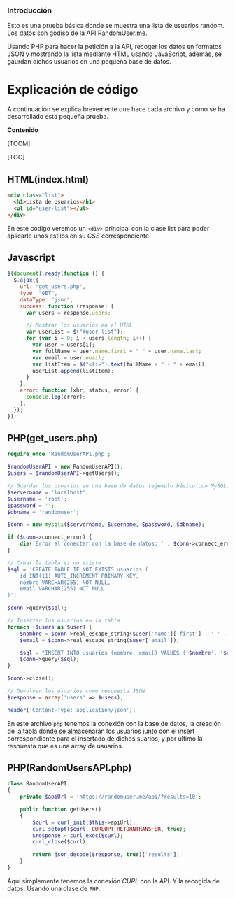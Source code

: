 ### Introducción

Esto es una prueba básica donde se muestra una lista de usuarios random. Los datos son godiso de la API [RandomUser.me](https://randomuser.me/).

Usando PHP para hacer la petición a la API, recoger los datos en formatos JSON y mostrando la lista mediante HTML usando JavaScript, además, se gaurdan dichos usuarios en una pequeña base de datos.

# Explicación de código

A continuación se explica brevemente que hace cada archivo y como se ha desarrollado esta pequeña prueba.

**Contenido**

[TOCM]

[TOC]

## HTML(index.html)

```html
<div class="list">
  <h1>Lista de Usuarios</h1>
  <ul id="user-list"></ul>
</div>
```

En este código veremos un `<div>` principal con la clase list para poder aplicarle unos estilos en su _CSS_ correspondiente.

## Javascript

```javascript
$(document).ready(function () {
  $.ajax({
    url: "get_users.php",
    type: "GET",
    dataType: "json",
    success: function (response) {
      var users = response.users;

      // Mostrar los usuarios en el HTML
      var userList = $("#user-list");
      for (var i = 0; i < users.length; i++) {
        var user = users[i];
        var fullName = user.name.first + " " + user.name.last;
        var email = user.email;
        var listItem = $("<li>").text(fullName + " - " + email);
        userList.append(listItem);
      }
    },
    error: function (xhr, status, error) {
      console.log(error);
    },
  });
});
```

## PHP(get_users.php)

```php
require_once 'RandomUserAPI.php';

$randomUserAPI = new RandomUserAPI();
$users = $randomUserAPI->getUsers();

// Guardar los usuarios en una base de datos (ejemplo básico con MySQL)
$servername = 'localhost';
$username = 'root';
$password = '';
$dbname = 'randomuser';

$conn = new mysqli($servername, $username, $password, $dbname);

if ($conn->connect_error) {
	die('Error al conectar con la base de datos: ' . $conn->connect_error);
}

// Crear la tabla si no existe
$sql = 'CREATE TABLE IF NOT EXISTS usuarios (
	id INT(11) AUTO_INCREMENT PRIMARY KEY,
	nombre VARCHAR(255) NOT NULL,
	email VARCHAR(255) NOT NULL
)';

$conn->query($sql);

// Insertar los usuarios en la tabla
foreach ($users as $user) {
	$nombre = $conn->real_escape_string($user['name']['first'] . ' ' . $user['name']['last']);
	$email = $conn->real_escape_string($user['email']);

	$sql = "INSERT INTO usuarios (nombre, email) VALUES ('$nombre', '$email')";
	$conn->query($sql);
}

$conn->close();

// Devolver los usuarios como respuesta JSON
$response = array('users' => $users);

header('Content-Type: application/json');
```

En este archivo `php` tenemos la conexión con la base de datos, la creación de la tabla donde se almacenarán los usuarios junto con el insert correspondiente para el insertado de dichos suarios, y por último la respuesta que es una array de usuarios.

## PHP(RandomUsersAPI.php)

```php
class RandomUserAPI
{
	private $apiUrl = 'https://randomuser.me/api/?results=10';

	public function getUsers()
	{
		$curl = curl_init($this->apiUrl);
		curl_setopt($curl, CURLOPT_RETURNTRANSFER, true);
		$response = curl_exec($curl);
		curl_close($curl);

		return json_decode($response, true)['results'];
	}
}
```

Aquí simplemente tenemos la conexión _CURL_ con la API. Y la recogida de datos. Usando una clase de `PHP`.
